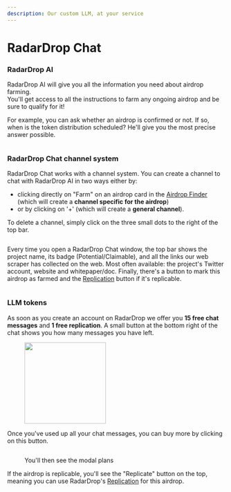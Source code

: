 ```yaml
---
description: Our custom LLM, at your service
---
```


# RadarDrop Chat

### RadarDrop AI

RadarDrop AI will give you all the information you need about airdrop farming.\
You'll get access to all the instructions to farm any ongoing airdrop and be sure to qualify for it!

For example, you can ask whether an airdrop is confirmed or not. If so, when is the token distribution scheduled? He'll give you the most precise answer possible.

<figure><img src="../../.gitbook/assets/Screenshot 2024-06-10 at 2.55.49 AM.png" alt=""><figcaption></figcaption></figure>

### RadarDrop Chat channel system

RadarDrop Chat works with a channel system. You can create a channel to chat with RadarDrop AI in two ways either by:

* clicking directly on "Farm" on an airdrop card in the [Airdrop Finder](airdrop-finder.md) (which will create a **channel specific for the airdrop**)&#x20;
* or by clicking on '+' (which will create a **general channel**).

To delete a channel, simply click on the three small dots to the right of the top bar.

<figure><img src="../../.gitbook/assets/Screenshot 2024-06-22 at 9.34.57 PM.png" alt=""><figcaption></figcaption></figure>

Every time you open a RadarDrop Chat window, the top bar shows the project name, its badge (Potential/Claimable), and all the links our web scraper has collected on the web. Most often available: the project's Twitter account, website and whitepaper/doc. Finally, there's a button to mark this airdrop as farmed and the [Replication](replication.md) button if it's replicable.

<figure><img src="../../.gitbook/assets/Screenshot 2024-06-22 at 9.38.27 PM.png" alt=""><figcaption></figcaption></figure>

### LLM tokens

As soon as you create an account on RadarDrop we offer you **15 free chat messages** and **1 free replication**. A small button at the bottom right of the chat shows you how many messages you have left.&#x20;

<figure><img src="../../.gitbook/assets/Screenshot 2024-06-17 at 10.42.39 PM.png" alt="" width="188"><figcaption></figcaption></figure>

Once you've used up all your chat messages, you can buy more by clicking on this button.

<figure><img src="../../.gitbook/assets/Screenshot 2024-06-10 at 3.00.32 AM.png" alt=""><figcaption><p>You'll then see the modal plans</p></figcaption></figure>

If the airdrop is replicable, you'll see the "Replicate" button on the top, meaning you can use RadarDrop's [Replication](replication.md) for this airdrop.

<figure><img src="../../.gitbook/assets/Screenshot 2024-06-23 at 6.38.34 PM.png" alt=""><figcaption></figcaption></figure>
